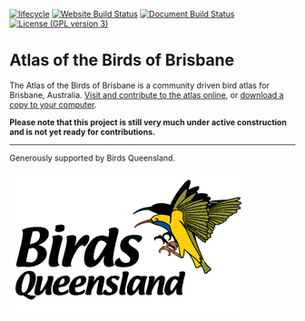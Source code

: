 [![lifecycle](https://img.shields.io/badge/Lifecycle-experimental-orange.svg)](https://www.tidyverse.org/lifecycle/#experimental)
[![Website Build Status](https://semaphoreci.com/api/v1/bird-team-bot/brisbane-bird-atlas/branches/master/shields_badge.svg?label=website)](https://semaphoreci.com/bird-team-bot/brisbane-bird-atlas)
[![Document Build Status](https://img.shields.io/travis/bird-team/brisbane-bird-atlas/master.svg?label=document)](https://travis-ci.org/bird-team/brisbane-bird-atlas)
[![License (GPL version 3)](https://img.shields.io/badge/license-GNU%20GPL%20version%203-brightgreen.svg)](http://opensource.org/licenses/GPL-3.0)

# Atlas of the Birds of Brisbane

The Atlas of the Birds of Brisbane is a community driven bird atlas for Brisbane, Australia. [Visit and contribute to the atlas online](http://brisbanebirds.com), or [download a copy to your computer](https://github.com/bird-team/brisbane-bird-atlas/releases/download/v.0.0.1/brisbane-bird-atlas.pdf).

**Please note that this project is still very much under active construction and is not yet ready for contributions.**

---

Generously supported by Birds Queensland.

![](assets/misc/bq-logo.png)
